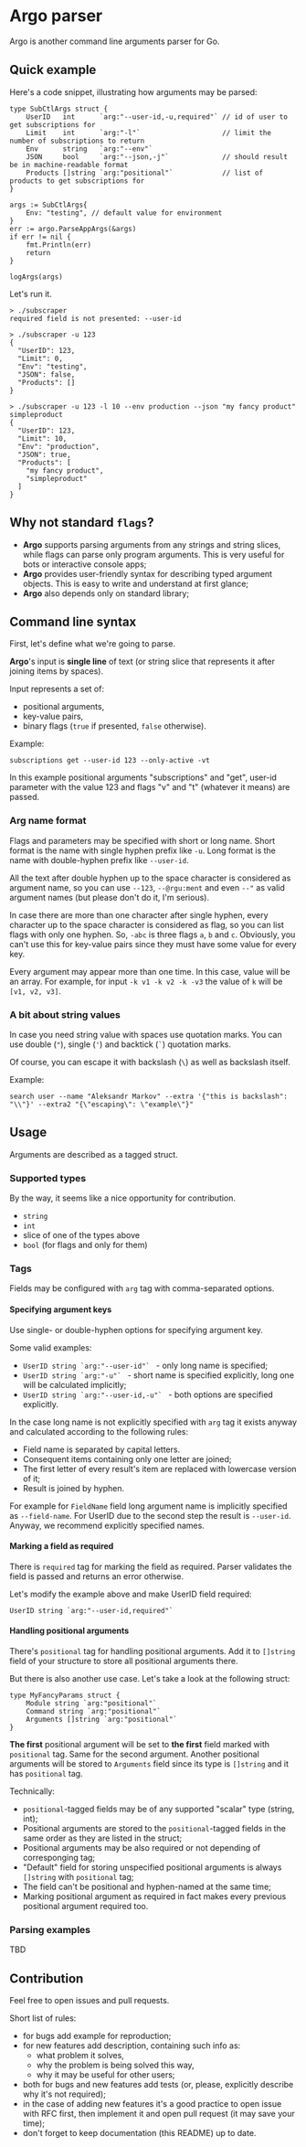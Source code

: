 # Argo parser

Argo is another command line arguments parser for Go.

## Quick example

Here's a code snippet, illustrating how arguments may be parsed:

```
type SubCtlArgs struct {
    UserID   int      `arg:"--user-id,-u,required"` // id of user to get subscriptions for
    Limit    int      `arg:"-l"`                    // limit the number of subscriptions to return
    Env      string   `arg:"--env"`
    JSON     bool     `arg:"--json,-j"`             // should result be in machine-readable format
    Products []string `arg:"positional"`            // list of products to get subscriptions for
}

args := SubCtlArgs{
    Env: "testing", // default value for environment
}
err := argo.ParseAppArgs(&args)
if err != nil {
    fmt.Println(err)
    return
}

logArgs(args)
```

Let's run it.

```
> ./subscraper
required field is not presented: --user-id

> ./subscraper -u 123
{
  "UserID": 123,
  "Limit": 0,
  "Env": "testing",
  "JSON": false,
  "Products": []
}

> ./subscraper -u 123 -l 10 --env production --json "my fancy product" simpleproduct
{
  "UserID": 123,
  "Limit": 10,
  "Env": "production",
  "JSON": true,
  "Products": [
    "my fancy product",
    "simpleproduct"
  ]
}
```

## Why not standard `flags`?

- **Argo** supports parsing arguments from any strings and string slices, while flags can parse only program arguments. This is very useful for bots or interactive console apps;
- **Argo** provides user-friendly syntax for describing typed argument objects. This is easy to write and understand at first glance;
- **Argo** also depends only on standard library;

## Command line syntax

First, let's define what we're going to parse.

**Argo**'s input is **single line** of text (or string slice that represents it after joining items by spaces).

Input represents a set of:

- positional arguments,
- key-value pairs,
- binary flags (`true` if presented, `false` otherwise).

Example:

```
subscriptions get --user-id 123 --only-active -vt
```

In this example positional arguments "subscriptions" and "get", user-id parameter with the value 123 and flags "v" and "t" (whatever it means) are passed.

### Arg name format

Flags and parameters may be specified with short or long name. Short format is the name with single hyphen prefix like `-u`. Long format is the name with double-hyphen prefix like `--user-id`.

All the text after double hyphen up to the space character is considered as argument name, so you can use `--123`, `--@rgu:ment` and even `--"` as valid argument names (but please don't do it, I'm serious).

In case there are more than one character after single hyphen, every character up to the space character is considered as flag, so you can list flags with only one hyphen. So, `-abc` is three flags `a`, `b` and `c`. Obviously, you can't use this for key-value pairs since they must have some value for every key.

Every argument may appear more than one time. In this case, value will be an array. For example, for input `-k v1 -k v2 -k -v3` the value of `k` will be `[v1, v2, v3]`.

### A bit about string values

In case you need string value with spaces use quotation marks. You can use double (`"`), single (`'`) and backtick (`` ` ``) quotation marks.

Of course, you can escape it with backslash (`\`) as well as backslash itself.

Example:

```
search user --name "Aleksandr Markov" --extra '{"this is backslash": "\\"}' --extra2 "{\"escaping\": \"example\"}"
```

## Usage

Arguments are described as a tagged struct.

### Supported types

By the way, it seems like a nice opportunity for contribution.

- `string`
- `int`
- slice of one of the types above
- `bool` (for flags and only for them)

### Tags

Fields may be configured with `arg` tag with comma-separated options.

#### Specifying argument keys

Use single- or double-hyphen options for specifying argument key.

Some valid examples:

- ``UserID string `arg:"--user-id"` `` - only long name is specified;
- ``UserID string `arg:"-u"` `` - short name is specified explicitly, long one will be calculated implicitly;
- ``UserID string `arg:"--user-id,-u"` `` - both options are specified explicitly.

In the case long name is not explicitly specified with `arg` tag it exists anyway and calculated according to the following rules:

- Field name is separated by capital letters.
- Consequent items containing only one letter are joined; 
- The first letter of every result's item are replaced with lowercase version of it;
- Result is joined by hyphen.

For example for `FieldName` field long argument name is implicitly specified as `--field-name`. For UserID due to the second step the result is `--user-id`. Anyway, we recommend explicitly specified names.

#### Marking a field as required

There is `required` tag for marking the field as required. Parser validates the field is passed and returns an error otherwise.

Let's modify the example above and make UserID field required:

```
UserID string `arg:"--user-id,required"`
```

#### Handling positional arguments

There's `positional` tag for handling positional arguments. Add it to `[]string` field of your structure to store all positional arguments there.

But there is also another use case. Let's take a look at the following struct:

```
type MyFancyParams struct {
    Module string `arg:"positional"`
    Command string `arg:"positional"`
    Arguments []string `arg:"positional"`
}
```

**The first** positional argument will be set to **the first** field marked with `positional` tag. Same for the second argument. Another positional arguments will be stored to `Arguments` field since its type is `[]string` and it has `positional` tag.

Technically:

- `positional`-tagged fields may be of any supported "scalar" type (string, int);
- Positional arguments are stored to the `positional`-tagged fields in the same order as they are listed in the struct;
- Positional arguments may be also required or not depending of corresponging tag;
- "Default" field for storing unspecified positional arguments is always `[]string` with `positional` tag;
- The field can't be positional and hyphen-named at the same time;
- Marking positional argument as required in fact makes every previous positional argument required too.

### Parsing examples

TBD

## Contribution

Feel free to open issues and pull requests.

Short list of rules:

- for bugs add example for reproduction;
- for new features add description, containing such info as:
    - what problem it solves,
    - why the problem is being solved this way,
    - why it may be useful for other users;
- both for bugs and new features add tests (or, please, explicitly describe why it's not required);
- in the case of adding new features it's a good practice to open issue with RFC first, then implement it and open pull request (it may save your time);
- don't forget to keep documentation (this README) up to date.
